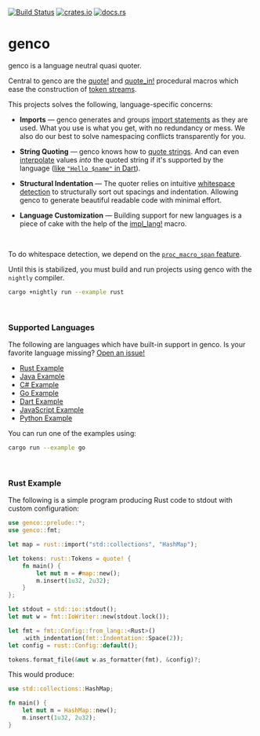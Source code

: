 [![Build Status](https://github.com/udoprog/genco/workflows/Rust/badge.svg)](https://github.com/udoprog/genco/actions)
[![crates.io](https://img.shields.io/crates/v/genco.svg)](https://crates.io/crates/genco)
[![docs.rs](https://docs.rs/genco/badge.svg)](https://docs.rs/genco)

# genco

genco is a language neutral quasi quoter.

Central to genco are the [quote!] and [quote_in!] procedural macros which
ease the construction of [token streams].

This projects solves the following, language-specific concerns:

* **Imports** — genco generates and groups [import statements] as they are
  used. What you use is what you get, with no redundancy or mess. We also
  do our best to solve namespacing conflicts transparently for you.

* **String Quoting** — genco knows how to [quote strings]. And can even
  [interpolate] values *into* the quoted string if it's supported by the
  language ([like `"Hello $name"` in Dart](https://dart.dev/guides/language/language-tour#strings)).

* **Structural Indentation** — The quoter relies on intuitive
  [whitespace detection] to structurally sort out spacings and indentation.
  Allowing genco to generate beautiful readable code with minimal effort.

* **Language Customization** — Building support for new languages is a
  piece of cake with the help of the [impl_lang!] macro.

<br>

To do whitespace detection, we depend on the [`proc_macro_span` feature].

Until this is stabilized, you must build and run projects using genco with
the `nightly` compiler.

```bash
cargo +nightly run --example rust
```

[`proc_macro_span` feature]: https://github.com/rust-lang/rust/issues/54725

<br>

### Supported Languages

The following are languages which have built-in support in genco.
Is your favorite language missing? [Open an issue!]

* [Rust Example]
* [Java Example]
* [C# Example]
* [Go Example]
* [Dart Example]
* [JavaScript Example]
* [Python Example]

You can run one of the examples using:

```bash
cargo run --example go
```

<br>

### Rust Example

The following is a simple program producing Rust code to stdout with custom
configuration:

```rust
use genco::prelude::*;
use genco::fmt;

let map = rust::import("std::collections", "HashMap");

let tokens: rust::Tokens = quote! {
    fn main() {
        let mut m = #map::new();
        m.insert(1u32, 2u32);
    }
};

let stdout = std::io::stdout();
let mut w = fmt::IoWriter::new(stdout.lock());

let fmt = fmt::Config::from_lang::<Rust>()
    .with_indentation(fmt::Indentation::Space(2));
let config = rust::Config::default();

tokens.format_file(&mut w.as_formatter(fmt), &config)?;
```

This would produce:

```rust
use std::collections::HashMap;

fn main() {
    let mut m = HashMap::new();
    m.insert(1u32, 2u32);
}
```

<br>

[token streams]: https://docs.rs/genco/0/genco/tokens/struct.Tokens.html
[import statements]: https://docs.rs/genco/0/genco/macro.quote.html#imports
[quote strings]: https://docs.rs/genco/0/genco/macro.quote.html#string-quoting
[interpolate]: https://docs.rs/genco/0/genco/macro.quote.html#quoted-string-interpolation
[whitespace detection]: https://docs.rs/genco/0/genco/macro.quote.html#whitespace-detection
[Rust Example]: https://github.com/udoprog/genco/blob/master/examples/rust.rs
[Java Example]: https://github.com/udoprog/genco/blob/master/examples/java.rs
[C# Example]: https://github.com/udoprog/genco/blob/master/examples/csharp.rs
[Go Example]: https://github.com/udoprog/genco/blob/master/examples/go.rs
[Dart Example]: https://github.com/udoprog/genco/blob/master/examples/dart.rs
[JavaScript Example]: https://github.com/udoprog/genco/blob/master/examples/js.rs
[Python Example]: https://github.com/udoprog/genco/blob/master/examples/python.rs
[quote!]: https://docs.rs/genco/0/genco/macro.quote.html
[quote_in!]: https://docs.rs/genco/0/genco/macro.quote_in.html
[impl_lang!]: https://docs.rs/genco/0/genco/macro.impl_lang.html
[quoted()]: https://docs.rs/genco/0/genco/tokens/fn.quoted.html
[Open an issue!]: https://github.com/udoprog/genco/issues/new
